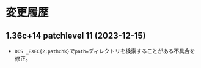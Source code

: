 # 変更履歴

## 1.36c+14 patchlevel 11 (2023-12-15)

* `DOS _EXEC{2;pathchk}`で`path=`ディレクトリを検索することがある不具合を修正。

